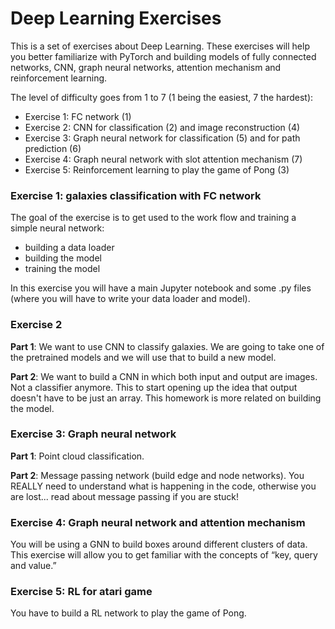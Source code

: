 # Deep Learning Exercises

This is a set of exercises about Deep Learning. These exercises will help you better familiarize with PyTorch and building models of fully connected networks, CNN, graph neural networks, attention mechanism and reinforcement learning.

The level of difficulty goes from 1 to 7 (1 being the easiest, 7 the hardest):

<ul>
  <li>Exercise 1: FC network (1)</li>
  <li>Exercise 2: CNN for classification (2) and image reconstruction (4)</li>
  <li>Exercise 3: Graph neural network for classification (5) and for path prediction (6)</li>
  <li>Exercise 4: Graph neural network with slot attention mechanism (7)</li>
  <li>Exercise 5: Reinforcement learning to play the game of Pong (3)</li>
</ul>

### Exercise 1: galaxies classification with FC network

The goal of the exercise is to get used to the work flow and training a simple neural network:

<ul>
  <li>building a data loader</li>
  <li>building the model</li>
  <li>training the model</li>
</ul>

In this exercise you will have a main Jupyter notebook and some .py files (where you will have to write your data loader and model).

### Exercise 2

<b>Part 1</b>: We want to use CNN to classify galaxies. We are going to take one of the pretrained models and we will use that to build a new model.

<b>Part 2</b>: We want to build a CNN in which both input and output are images. Not a classifier anymore. This to start opening up the idea that output doesn't have to be just an array. This homework is more related on building the model.

### Exercise 3: Graph neural network

<b>Part 1</b>: Point cloud classification.

<b>Part 2</b>: Message passing network (build edge and node networks). You REALLY need to understand what is happening in the code, otherwise you are lost... read about message passing if you are stuck!

### Exercise 4: Graph neural network and attention mechanism

You will be using a GNN to build boxes around different clusters of data. This exercise will allow you to get familiar with the concepts of “key, query and value.”

### Exercise 5: RL for atari game

You have to build a RL network to play the game of Pong.
